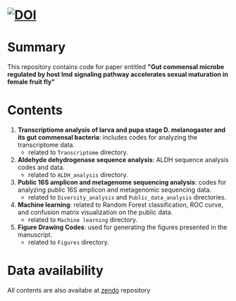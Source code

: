 # [![DOI](https://zenodo.org/badge/744515058.svg)](https://zenodo.org/doi/10.5281/zenodo.10522769)
# Summary
This repository contains code for paper entitled **"Gut commensal microbe regulated by host Imd signaling pathway accelerates sexual maturation in female fruit fly"**

# Contents
1. **Transcriptiome analysis of larva and pupa stage D. melanogaster and its gut commensal bacteria**: includes codes for analyzing the transcriptome data.
   - related to `Transcriptome` directory.
2. **Aldehyde dehydrogenase sequence analysis**: ALDH  sequence analysis codes and data.
   - related to `ALDH_analysis` directory.
3. **Public 16S amplicon and metagenome sequencing analysis**: codes for analyzing public 16S amplicon and metagenomic sequencing data.
   - related to `Diversity_analysis` and `Public_data_analysis` directories.
4. **Machine learning**: related to Random Forest classification, ROC curve, and confusion matrix visualization on the public data.
   - related to `Machine learning` directory.
5. **Figure Drawing Codes**: used for generating the figures presented in the manuscript.
   - related to `Figures` directory.

# Data availability
All contents are also availabe at [zendo](https://zenodo.org/records/10522770) repository
